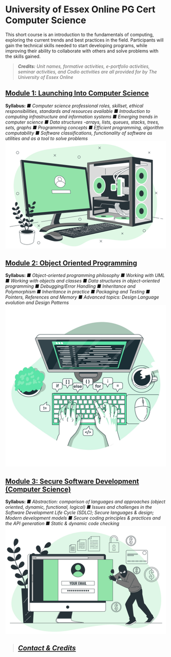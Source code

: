 # University of Essex Online PG Cert Computer Science<br>
This short course is an introduction to the fundamentals of computing, exploring the current trends and best practices in the field. Participants will gain the technical skills needed to start developing programs, while improving their ability to collaborate with others and solve problems with the skills gained.
>_**Credits:**
Unit names, formative activities, e-portfolio activities, seminar activities, and Codio activities are all provided for by The University of Essex Online_<br>

## [Module 1: Launching Into Computer Science](https://patzsantos.github.io/e-portfolio-uoeo/lcs_landing)<br>
**Syllabus:**
_■ Computer science professional roles, skillset, ethical responsibilities, standards and resources available
■ Introduction to computing infrastructure and information systems
■ Emerging trends in computer science
■ Data structures -arrays, lists, queues, stacks,
trees, sets, graphs
■ Programming concepts
■ Efficient programming, algorithm computability
■ Software classifications, functionality of software as utilities and as a tool to solve problems_<br>
<img src="images/module1.jpeg?raw=true"/>
<br>
## [Module 2: Object Oriented Programming](https://patzsantos.github.io/e-portfolio-uoeo/oop_landing)<br>
**Syllabus:**
_■ Object-oriented programming philosophy
■ Working with UML
■ Working with objects and classes
■ Data structures in object-oriented programming ■ Debugging/Error Handling
■ Inheritance and Polymorphism
■ Inheritance in practice
■ Packaging and Testing
■ Pointers, References and Memory
■ Advanced topics: Design Language evolution and Design Patterns_
<br>
<img src="images/module2.jpeg?raw=true"/>
<br>
## [Module 3: Secure Software Development (Computer Science)](https://patzsantos.github.io/e-portfolio-uoeo/ssdcs_landing)<br>
**Syllabus:**
_■ Abstraction: comparison of languages and approaches (object oriented, dynamic, functional, logical)
■ Issues and challenges in the Software Development Life Cycle (SDLC); Secure languages & design; Modern development models
■ Secure coding principles & practices and the API generation
■ Static & dynamic code checking_
<img src="images/module3.jpeg?raw=true"/>
<br>

> ## _[Contact & Credits](https://patzsantos.github.io/e-portfolio-uoeo/contactandcredits)_


